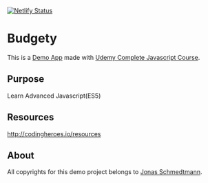 [![Netlify Status](https://api.netlify.com/api/v1/badges/8377823b-0040-4f60-9339-5935b36835eb/deploy-status)](https://app.netlify.com/sites/budgety-demo/deploys)

# Budgety

This is a [Demo App](https://budgety-demo.netlify.app) made with [Udemy Complete Javascript Course](https://github.com/jonasschmedtmann/complete-javascript-course).

## Purpose

Learn Advanced Javascript(ES5)

## Resources

http://codingheroes.io/resources


## About

All copyrights for this demo project belongs to [Jonas Schmedtmann](https://github.com/jonasschmedtmann).

